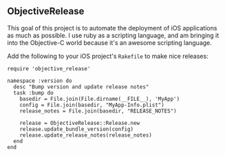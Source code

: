 ## ObjectiveRelease

This goal of this project is to automate the deployment of iOS applications as much as possible.  I use ruby as a scripting language, and am bringing it into the Objective-C world because it's an awesome scripting language.

Add the following to your iOS project's `Rakefile` to make nice releases:
    
    require 'objective_release'
    
    namespace :version do
      desc "Bump version and update release notes"
      task :bump do
        basedir = File.join(File.dirname(__FILE__), 'MyApp')
        config = File.join(basedir, "MyApp-Info.plist")
        release_notes = File.join(basedir, "RELEASE_NOTES")

        release = ObjectiveRelease::Release.new
        release.update_bundle_version(config)
        release.update_release_notes(release_notes)
      end
    end

